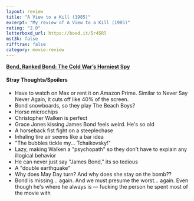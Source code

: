 ```yaml
---
layout: review
title: "A View to a Kill (1985)"
excerpt: "My review of A View to a Kill (1985)"
rating: "2.0"
letterboxd_url: https://boxd.it/5r45Rl
mst3k: false
rifftrax: false
category: movie-review
---
```


<b><a href="https://boxd.it/r6gwI" rel="nofollow">Bond, Ranked Bond: The Cold War’s Horniest Spy</a></b>

#### Stray Thoughts/Spoilers

- Have to watch on Max or rent it on Amazon Prime. Similar to Never Say Never Again, it cuts off like 40% of the screen.
- Bond snowboards, so they play The Beach Boys?
- Horse microchips
- Christopher Walken is perfect
- Grace Jones kissing James Bond feels weird. He's so old
- A horseback fist fight on a steeplechase
- Inhaling tire air seems like a bar idea
- "The bubbles tickle my... Tchaikovsky!"
- Lazy, making Walken a "psychopath" so they don't have to explain any illogical behavior
- He can never just say "James Bond," its so tedious
- A "double earthquake"
- Why does May Day turn? And why does she stay on the bomb??
- Bond is missing... again. And we must presume the worst... again. Even though he's where he always is — fucking the person he spent most of the movie with
